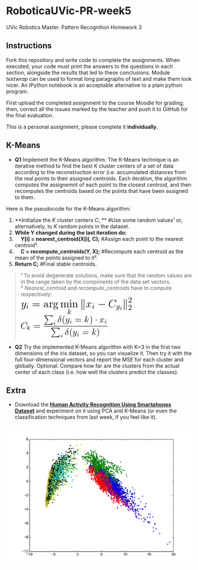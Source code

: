 # RoboticaUVic-PR-week5
UVic Robotics Master. Pattern Recognition Homework 3

## Instructions

Fork this repository and write code to complete the assignments. When
executed, your code must print the answers to the questions in each
section, alongside the results that led to these conclusions. Module
*textwrap* can be used to format long paragraphs of text and make them
look nicer. An IPython notebook is an acceptable alternative to a
plain python program.

First upload the completed assignment to the course Moodle for
grading; then, correct all the issues marked by the teacher and push it
to GitHub for the final evaluation.

This is a personal assignment, please complete it **individually**. 

## K-Means

- **Q1** Implement the K-Means algorithm. The K-Means technique is an
iterative method to find the best K cluster centers of a set of data
according to the reconstruction error (i.e. accumulated distances from
the real points to their assigned centroids. Each iteration, the
algorithm computes the assignemnt of each point to the closest
centroid, and then recomputes the centroids based on the points that
have been assigned to them.  

 Here is the pseudocode for the K-Means algorithm:  
 1) **Initialize the *K* cluster centers *C*; ** #Use some random values¹ or, alternatively, to *K* random points in the dataset.  
 2) **While Y changed during the last iteration do:**   
 3) &nbsp;&nbsp;&nbsp;  **Y[i] = nearest_centroid(X[i], C);** #Assign each point to the nearest centroid².  
 4) &nbsp;&nbsp;&nbsp;  **C = recompute_centroids(Y, X);** #Recompute each centroid as the mean of the points assigned to it².  
 5) **Return C;** #Final stable centroids.   
     
 > ¹ To avoid degenerate solutions, make sure that the random values are in the range taken by the components of the data set vectors.  
 > ² *Nearest_centroid* and *recompute_centroids* have to compute respectively:   
 > ![Nearest centroid](img/image37.png)  
 > ![Update centroids](img/image38.png)  

- **Q2** Try the implemented K-Means algorithm with K=3 in the first
two dimensions of the iris dataset, so you can visualize it. Then try
it with the full four-dimensional vectors and report the MSE for each
cluster and globally. Optional: Compare how far are the clusters from the
actual center of each class (i.e. how well the clusters predict the classes).

## Extra

- Download the [**Human Activity Recognition Using Smartphones Dataset**](http://archive.ics.uci.edu/ml/datasets/Human+Activity+Recognition+Using+Smartphones) and experiment on it using PCA and K-Means (or even the classification techniques from last week, if you feel like it). 

![HAR dataset](img/HAR.png)
 
